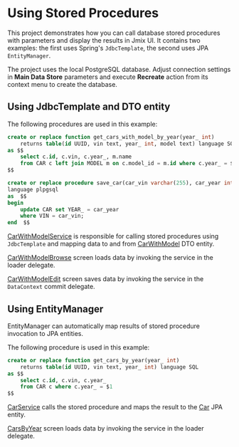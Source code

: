 # Using Stored Procedures

This project demonstrates how you can call database stored procedures with parameters and display the results in Jmix UI. It contains two examples: the first uses Spring's `JdbcTemplate`, the second uses JPA `EntityManager`. 

The project uses the local PostgreSQL database. Adjust connection settings in **Main Data Store** parameters and execute **Recreate** action from its context menu to create the database. 

## Using JdbcTemplate and DTO entity

The following procedures are used in this example:

```sql
create or replace function get_cars_with_model_by_year(year_ int)
    returns table(id UUID, vin text, year_ int, model text) language SQL
as $$
    select c.id, c.vin, c.year_, m.name
    from CAR c left join MODEL m on c.model_id = m.id where c.year_ = $1
$$

create or replace procedure save_car(car_vin varchar(255), car_year integer) 
language plpgsql
as  $$
begin
    update CAR set YEAR_ = car_year
    where VIN = car_vin;
end  $$                                                      
```

[CarWithModelService](src/main/java/com/company/storedprocedures/app/CarWithModelService.java) is responsible for calling stored procedures using `JdbcTemplate` and mapping data to and from [CarWithModel](src/main/java/com/company/storedprocedures/entity/CarWithModel.java) DTO entity.

[CarWithModelBrowse](src/main/java/com/company/storedprocedures/screen/carwithmodel/CarWithModelBrowse.java) screen loads data by invoking the service in the loader delegate. 

[CarWithModelEdit](src/main/java/com/company/storedprocedures/screen/carwithmodel/CarWithModelEdit.java) screen saves data by invoking the service in the `DataContext` commit delegate.

## Using EntityManager

EntityManager can automatically map results of stored procedure invocation to JPA entities.

The following procedure is used in this example:

```sql
create or replace function get_cars_by_year(year_ int)
    returns table(id UUID, vin text, year_ int) language SQL
as $$
    select c.id, c.vin, c.year_
    from CAR c where c.year_ = $1
$$
```

[CarService](src/main/java/com/company/storedprocedures/app/CarService.java) calls the stored procedure and maps the result to the [Car](src/main/java/com/company/storedprocedures/entity/Car.java) JPA entity.

[CarsByYear](src/main/java/com/company/storedprocedures/screen/car/CarsByYear.java) screen loads data by invoking the service in the loader delegate. 
